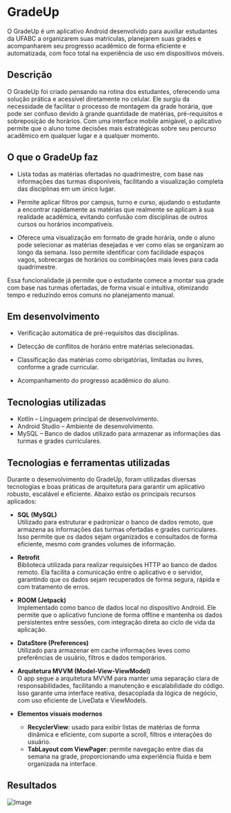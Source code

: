 # GradeUp

O GradeUp é um aplicativo Android desenvolvido para auxiliar estudantes da UFABC a organizarem suas matrículas, planejarem suas grades e acompanharem seu progresso acadêmico de forma eficiente e automatizada, com foco total na experiência de uso em dispositivos móveis.

## Descrição

O GradeUp foi criado pensando na rotina dos estudantes, oferecendo uma solução prática e acessível diretamente no celular. Ele surgiu da necessidade de facilitar o processo de montagem da grade horária, que pode ser confuso devido à grande quantidade de matérias, pré-requisitos e sobreposição de horários. Com uma interface mobile amigável, o aplicativo permite que o aluno tome decisões mais estratégicas sobre seu percurso acadêmico em qualquer lugar e a qualquer momento.

## O que o GradeUp faz
- Lista todas as matérias ofertadas no quadrimestre, com base nas informações das turmas disponíveis, facilitando a visualização completa das disciplinas em um único lugar.

- Permite aplicar filtros por campus, turno e curso, ajudando o estudante a encontrar rapidamente as matérias que realmente se aplicam à sua realidade acadêmica, evitando confusão com disciplinas de outros cursos ou horários incompatíveis.

- Oferece uma visualização em formato de grade horária, onde o aluno pode selecionar as matérias desejadas e ver como elas se organizam ao longo da semana. Isso permite identificar com facilidade espaços vagos, sobrecargas de horários ou combinações mais leves para cada quadrimestre.

Essa funcionalidade já permite que o estudante comece a montar sua grade com base nas turmas ofertadas, de forma visual e intuitiva, otimizando tempo e reduzindo erros comuns no planejamento manual.

## Em desenvolvimento

- Verificação automática de pré-requisitos das disciplinas.

- Detecção de conflitos de horário entre matérias selecionadas.

- Classificação das matérias como obrigatórias, limitadas ou livres, conforme a grade curricular.

- Acompanhamento do progresso acadêmico do aluno.

## Tecnologias utilizadas

- Kotlin – Linguagem principal de desenvolvimento.
- Android Studio – Ambiente de desenvolvimento.
- MySQL – Banco de dados utilizado para armazenar as informações das turmas e grades curriculares.

## Tecnologias e ferramentas utilizadas

Durante o desenvolvimento do GradeUp, foram utilizadas diversas tecnologias e boas práticas de arquitetura para garantir um aplicativo robusto, escalável e eficiente. Abaixo estão os principais recursos aplicados:

- **SQL (MySQL)**  
  Utilizado para estruturar e padronizar o banco de dados remoto, que armazena as informações das turmas ofertadas e grades curriculares. Isso permite que os dados sejam organizados e consultados de forma eficiente, mesmo com grandes volumes de informação.

- **Retrofit**  
  Biblioteca utilizada para realizar requisições HTTP ao banco de dados remoto. Ela facilita a comunicação entre o aplicativo e o servidor, garantindo que os dados sejam recuperados de forma segura, rápida e com tratamento de erros.

- **ROOM (Jetpack)**  
  Implementado como banco de dados local no dispositivo Android. Ele permite que o aplicativo funcione de forma offline e mantenha os dados persistentes entre sessões, com integração direta ao ciclo de vida da aplicação.

- **DataStore (Preferences)**  
  Utilizado para armazenar em cache informações leves como preferências de usuário, filtros e dados temporários. 

- **Arquitetura MVVM (Model-View-ViewModel)**  
  O app segue a arquitetura MVVM para manter uma separação clara de responsabilidades, facilitando a manutenção e escalabilidade do código. Isso garante uma interface reativa, desacoplada da lógica de negócio, com uso eficiente de LiveData e ViewModels.

- **Elementos visuais modernos**  
  - **RecyclerView**: usado para exibir listas de matérias de forma dinâmica e eficiente, com suporte a scroll, filtros e interações do usuário.  
  - **TabLayout com ViewPager**: permite navegação entre dias da semana na grade, proporcionando uma experiência fluida e bem organizada na interface.

## Resultados
  
![Image](https://github.com/user-attachments/assets/45cf5b16-541d-4d6b-9031-a697847c8a01)
